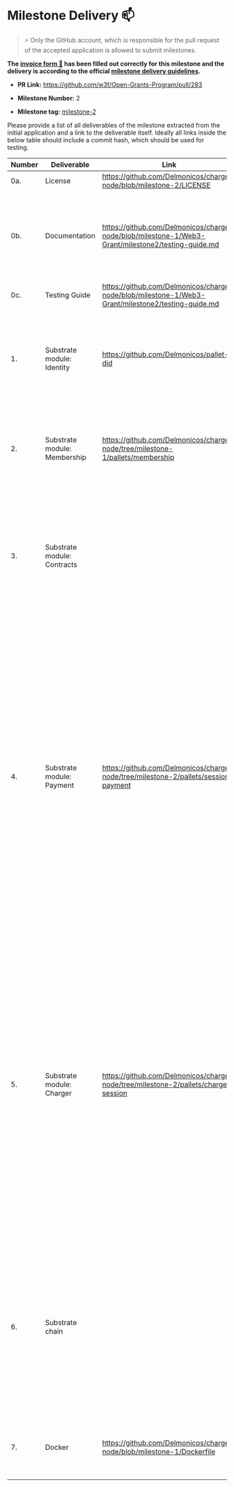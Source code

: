 # Milestone Delivery :mailbox:

> ⚡ Only the GitHub account, which is responsible for the pull request of the accepted application is allowed to submit milestones. 
> 

**The [invoice form :pencil:](https://forms.gle/8Wx7nxtq8fKrsuEz8) has been filled out correctly for this milestone and the delivery is according to the official [milestone delivery guidelines](https://github.com/w3f/General-Grants-Program/blob/master/grants/milestone-deliverables-guidelines.md).** 

* **PR Link:** <https://github.com/w3f/Open-Grants-Program/pull/283> 

* **Milestone Number:** 2

* **Milestone tag:** [milestone-2](https://github.com/Delmonicos/charger-node/tree/milestone-2)

Please provide a list of all deliverables of the milestone extracted from the initial application and a link to the deliverable itself. Ideally all links inside the below table should include a commit hash, which should be used for testing.

| Number | Deliverable | Link | Notes |
| ------------- | ------------- | ------------- | ------------- |
| 0a. | License | https://github.com/Delmonicos/charger-node/blob/milestone-2/LICENSE | Apache 2.0 |  
| 0b. | Documentation | https://github.com/Delmonicos/charger-node/blob/milestone-1/Web3-Grant/milestone2/testing-guide.md | The testing guide describes what has been developed in this milestone and how to test it. |
| 0c. | Testing Guide | https://github.com/Delmonicos/charger-node/blob/milestone-1/Web3-Grant/milestone2/testing-guide.md | The code has unit-test. | 
| 1. | Substrate module: Identity | https://github.com/Delmonicos/pallet-did | We have integrated the Did module identity to support users identities and chargers identities.  |
| 2. | Substrate module: Membership | https://github.com/Delmonicos/charger-node/tree/milestone-1/pallets/membership | We have integrated the registrar module to verify that chargers have account chargers.| 
| 3. | Substrate module: Contracts |  | Integrate [Contracts](https://github.com/paritytech/substrate/tree/master/frame/contracts) module in order to support Ink! smart contracts. Smart Contracts will be used to implement flexible and scalable tariff schemes. | 
| 4. | Substrate module: Payment | https://github.com/Delmonicos/charger-node/tree/milestone-2/pallets/session-payment | We have created a Substrate module (pallet) that is connected to the charger interface and thats collects charging sessions information. At this stage, the module only listens to events coming from the charger and collect data coming from the charger. The Off-Chain worker architecture is used to interact with the charger hardware. We only simulate the hardware at this stage. |
| 5. | Substrate module: Charger | https://github.com/Delmonicos/charger-node/tree/milestone-2/pallets/charge-session | We have created a Substrate module (pallet) that is connected to the charger interface and thats collects charging sessions information. At this stage, the module only listens to events coming from the charger and collect data coming from the charger. The Off-Chain worker architecture is used to interact with the charger hardware. We only simulate the hardware at this stage. |
| 6. | Substrate chain | | Modules Identity and Charger of our custom chain interact so that the information of who has accepted and completed a charging session is stored on the chain, signed by the charging station and by the user. |
| 7. | Docker | https://github.com/Delmonicos/charger-node/blob/milestone-1/Dockerfile | The dockerfile build and starts the node in development mode. |
